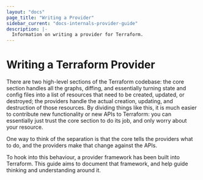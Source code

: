 ```yaml
---
layout: "docs"
page_title: "Writing a Provider"
sidebar_current: "docs-internals-provider-guide"
description: |-
  Information on writing a provider for Terraform.
---
```


# Writing a Terraform Provider

There are two high-level sections of the Terraform codebase: the core section
handles all the graphs, diffing, and essentially turning state and config files
into a list of resources that need to be created, updated, or destroyed; the
providers handle the actual creation, updating, and destruction of those
resources. By dividing things like this, it is much easier to contribute new
functionality or new APIs to Terraform: you can essentially just trust the core
section to do its job, and only worry about your resource.

One way to think of the separation is that the core tells the providers what to
do, and the providers make that change against the APIs.

To hook into this behaviour, a provider framework has been built into
Terraform. This guide aims to document that framework, and help guide thinking
and understanding around it.
